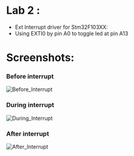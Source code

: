# Lab 2 : 
- Ext Interrupt driver for Stm32F103XX:
- Using EXTI0 by pin A0 to toggle led at pin A13

# Screenshots:
### Before interrupt

![Before_Interrupt](https://github.com/eidHossam/Master-Embedded-Systems/assets/106603484/2551d561-e497-4a67-8d78-75794cc55892)

### During interrupt

![During_Interrupt](https://github.com/eidHossam/Master-Embedded-Systems/assets/106603484/bfcbb57b-fee3-49e3-8420-2dfee48f5a64)


### After interrupt

![After_Interrupt](https://github.com/eidHossam/Master-Embedded-Systems/assets/106603484/1bd35d2b-7a50-4b0c-90a7-b460bdf9351d)
